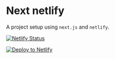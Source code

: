 # Next netlify

A project setup using `next.js` and `netlify`.

[![Netlify Status](https://api.netlify.com/api/v1/badges/1d4674a9-7678-48ad-85fd-5af66ab18960/deploy-status)](https://app.netlify.com/sites/rjoydip-next/deploys)

[![Deploy to Netlify](https://www.netlify.com/img/deploy/button.svg)](https://app.netlify.com/start/deploy?repository=https://github.com/rjoydip/next-netlify)